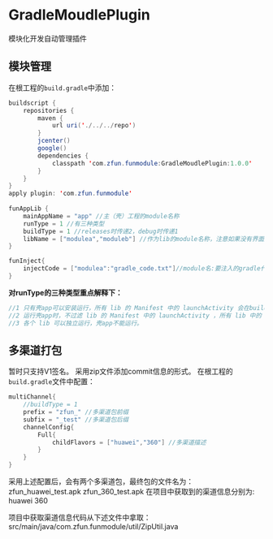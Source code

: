 # GradleMoudlePlugin
模块化开发自动管理插件

## 模块管理
在根工程的`build.gradle`中添加：

```java
buildscript {
    repositories {
        maven {
            url uri('./../../repo')
        }
        jcenter()
        google()
        dependencies {
            classpath 'com.zfun.funmodule:GradleMoudlePlugin:1.0.0'
        }
    }
}
apply plugin: 'com.zfun.funmodule'
  
funAppLib {
    mainAppName = "app"	//主（壳）工程的module名称
    runType = 1	//有三种类型
    buildType = 1 //releases时传递2，debug时传递1
    libName = ["modulea","moduleb"] //作为lib的module名称，注意如果没有界面那么可以不用在这里声明
}

funInject{
    injectCode = ["modulea":"gradle_code.txt"]//module名:要注入的gradle代码文件路径（相对项目根目录的路径）
}
```

**对runType的三种类型重点解释下：**

```java
//1 只有壳app可以安装运行，所有 lib 的 Manifest 中的 launchActivity 会在build时去掉launch属性，build完成后会重新还原此 Manifest。
//2 运行壳app时，不过滤 lib 的 Manifest 中的 launchActivity ，所有 lib 中的 launchActivity 都会显示到桌面上（Android默认的Manifest合并模式）。
//3 各个 lib 可以独立运行，壳app不能运行。
```

## 多渠道打包
暂时只支持V1签名。
采用zip文件添加commit信息的形式。
在根工程的`build.gradle`文件中配置：
```java
multiChannel{
    //buildType = 1   
    prefix = "zfun_" //多渠道包前缀
    subfix = "_test" //多渠道包后缀
    channelConfig{
        Full{
            childFlavors = ["huawei","360"] //多渠道描述
        }
    }
}
```
采用上述配置后，会有两个多渠道包，最终包的文件名为：
zfun_huawei_test.apk
zfun_360_test.apk
在项目中获取到的渠道信息分别为:
huawei
360

项目中获取渠道信息代码从下述文件中拿取：
src/main/java/com.zfun.funmodule/util/ZipUtil.java
